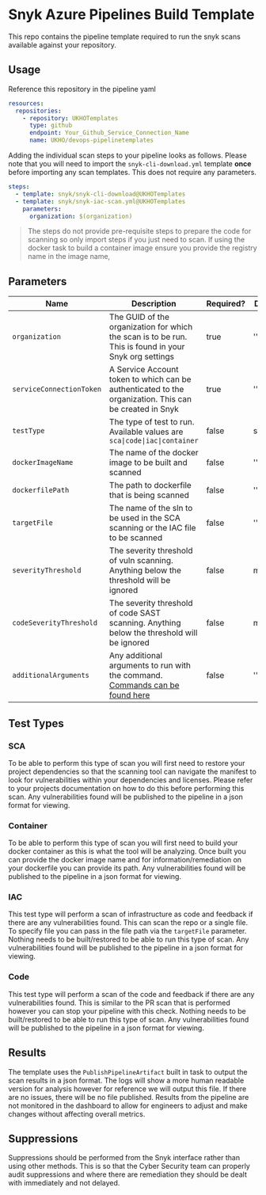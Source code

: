 # Snyk Azure Pipelines Build Template
This repo contains the pipeline template required to run the snyk scans available against your repository.

## Usage

Reference this repository in the pipeline yaml
```yaml
resources:
  repositories:
    - repository: UKHOTemplates
      type: github
      endpoint: Your_Github_Service_Connection_Name
      name: UKHO/devops-pipelinetemplates
```

Adding the individual scan steps to your pipeline looks as follows. Please note that you will need to import the `snyk-cli-download.yml` template **once** before importing any scan templates. This does not require any parameters. 

```yaml
steps:
  - template: snyk/snyk-cli-download@UKHOTemplates
  - template: snyk/snyk-iac-scan.yml@UKHOTemplates
    parameters:
      organization: $(organization)
```
> The steps do not provide pre-requisite steps to prepare the code for scanning so only import steps if you just need to scan. If using the docker task to build a container image ensure you provide the registry name in the image name,

## Parameters

| Name                    | Description                                                                                | Required? | Default |
|-------------------------|--------------------------------------------------------------------------------------------|-----------|---------|
| `organization`          | The GUID of the organization for which the scan is to be run. This is found in your Snyk org settings                               | true      | ''      |
| `serviceConnectionToken`| A Service Account token to which can be authenticated to the organization. This can be created in Snyk                  | true      | ''      |
| `testType`              | The type of test to run. Available values are `sca\|code\|iac\|container`                     | false     | sca     |
| `dockerImageName`       | The name of the docker image to be built and scanned                                       | false     | ''      |
| `dockerfilePath`        | The path to dockerfile that is being scanned                                               | false     | ''      |
| `targetFile`            | The name of the sln to be used in the SCA scanning or the IAC file to be scanned                                         | false     | ''      |
| `severityThreshold`     | The severity threshold of vuln scanning. Anything below the threshold will be ignored      | false     | medium  |
| `codeSeverityThreshold` | The severity threshold of code SAST scanning. Anything below the threshold will be ignored | false     | medium  |
| `additionalArguments`   | Any additional arguments to run with the command. [Commands can be found here](https://docs.snyk.io/snyk-cli/cli-commands-and-options-summary#options-for-multiple-commands)                                                        | false     | ''      |

## Test Types

### SCA
To be able to perform this type of scan you will first need to restore your project dependencies so that the scanning tool can navigate the manifest to look for vulnerabilities within your dependencies and licenses. Please refer to your projects documentation on how to do this before performing this scan. Any vulnerabilities found will be published to the pipeline in a json format for viewing.

### Container
To be able to perform this type of scan you will first need to build your docker container as this is what the tool will be analyzing. Once built you can provide the docker image name and for information/remediation on your dockerfile you can provide its path. Any vulnerabilities found will be published to the pipeline in a json format for viewing.

### IAC
This test type will perform a scan of infrastructure as code and feedback if there are any vulnerabilities found. This can scan the repo or a single file. To specify file you can pass in the file path via the `targetFile` parameter. Nothing needs to be built/restored to be able to run this type of scan. Any vulnerabilities found will be published to the pipeline in a json format for viewing.

### Code
This test type will perform a scan of the code and feedback if there are any vulnerabilities found. This is similar to the PR scan that is performed however you can stop your pipeline with this check. Nothing needs to be built/restored to be able to run this type of scan. Any vulnerabilities found will be published to the pipeline in a json format for viewing.

## Results

The template uses the `PublishPipelineArtifact` built in task to output the scan results in a json format. The logs will show a more human readable version for analysis however for reference we will output this file. If there are no issues, there will be no file published. Results from the pipeline are not monitored in the dashboard to allow for engineers to adjust and make changes without affecting overall metrics.

## Suppressions

Suppressions should be performed from the Snyk interface rather than using other methods. This is so that the Cyber Security team can properly audit suppressions and where there are remediation they should be dealt with immediately and not delayed. 
